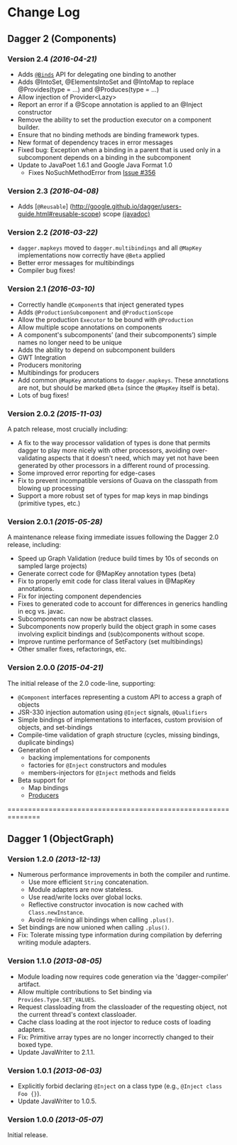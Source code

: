 Change Log
==========

Dagger 2 (Components)
---------------------

### Version 2.4 *(2016-04-21)*
  * Adds [`@Binds`](http://google.github.io/dagger/api/latest/dagger/Binds.html) API for delegating
    one binding to another
  * Adds @IntoSet, @ElementsIntoSet and @IntoMap to replace @Provides(type = ...) and @Produces(type = ...)
  * Allow injection of Provider<Lazy<Foo>>
  * Report an error if a @Scope annotation is applied to an @Inject constructor
  * Remove the ability to set the production executor on a component builder.
  * Ensure that no binding methods are binding framework types.
  * New format of dependency traces in error messages
  * Fixed bug: Exception when a binding in a parent that is used only in a subcomponent depends on a binding in the subcomponent
  * Update to JavaPoet 1.6.1 and Google Java Format 1.0
    * Fixes NoSuchMethodError from [Issue #356](https://github.com/google/dagger/issues/356)

### Version 2.3 *(2016-04-08)*
  * Adds [`@Reusable`]
  (http://google.github.io/dagger/users-guide.html#reusable-scope) scope
  [(javadoc)](http://google.github.io/dagger/api/latest/dagger/Reusable.html)

### Version 2.2 *(2016-03-22)*
  * `dagger.mapkeys` moved to `dagger.multibindings` and all `@MapKey`
    implementations now correctly have `@Beta` applied
  * Better error messages for multibindings
  * Compiler bug fixes!

### Version 2.1 *(2016-03-10)*

  * Correctly handle `@Component`s that inject generated types
  * Adds `@ProductionSubcomponent` and `@ProductionScope`
  * Allow the production `Executor` to be bound with `@Production`
  * Allow multiple scope annotations on components
  * A component's subcomponents’ (and their subcomponents’) simple names no longer need to be unique
  * Adds the ability to depend on subcomponent builders
  * GWT Integration
  * Producers monitoring
  * Multibindings for producers
  * Add common `@MapKey` annotations to `dagger.mapkeys`.  These annotations are
    not, but should be marked `@Beta` (since the `@MapKey` itself is beta).
  * Lots of bug fixes!

### Version 2.0.2 *(2015-11-03)*

A patch release, most crucially including:

  * A fix to the way processor validation of types is done that permits dagger to play
    more nicely with other processors, avoiding over-validating aspects that it doesn't
    need, which may yet not have been generated by other processors in a different round
    of processing.
  * Some improved error reporting for edge-cases
  * Fix to prevent incompatible versions of Guava on the classpath from blowing up processing
  * Support a more robust set of types for map keys in map bindings (primitive types, etc.)

### Version 2.0.1 *(2015-05-28)*

A maintenance release fixing immediate issues following the Dagger 2.0 release, including:

  * Speed up Graph Validation (reduce build times by 10s of seconds on sampled large projects)
  * Generate correct code for @MapKey annotation types (beta)
  * Fix to properly emit code for class literal values in @MapKey annotations.
  * Fix for injecting component dependencies
  * Fixes to generated code to account for differences in generics handling in ecg vs. javac.
  * Subcomponents can now be abstract classes.
  * Subcomponents now properly build the object graph in some cases involving explicit bindings
    and (sub)components without scope.
  * Improve runtime performance of SetFactory (set multibindings)
  * Other smaller fixes, refactorings, etc.

### Version 2.0.0 *(2015-04-21)*

The initial release of the 2.0 code-line, supporting:

  * `@Component` interfaces representing a custom API to access a graph of objects
  * JSR-330 injection automation using `@Inject` signals, `@Qualifiers`
  * Simple bindings of implementations to interfaces, custom provision of objects, and set-bindings
  * Compile-time validation of graph structure (cycles, missing bindings, duplicate bindings)
  * Generation of 
    - backing implementations for components
    - factories for `@Inject` constructors and modules
    - members-injectors for `@Inject` methods and fields
  * Beta support for
    - Map bindings
    - [Producers](http://google.github.io/dagger/api/latest/dagger/producers/Producer.html)

==============================================================

Dagger 1 (ObjectGraph)
----------------------

### Version 1.2.0 *(2013-12-13)*

 * Numerous performance improvements in both the compiler and runtime.
   * Use more efficient `String` concatenation.
   * Module adapters are now stateless.
   * Use read/write locks over global locks.
   * Reflective constructor invocation is now cached with `Class.newInstance`.
   * Avoid re-linking all bindings when calling `.plus()`.
 * Set bindings are now unioned when calling `.plus()`.
 * Fix: Tolerate missing type information during compilation by deferring writing
   module adapters.


### Version 1.1.0 *(2013-08-05)*

 * Module loading now requires code generation via the 'dagger-compiler' artifact.
 * Allow multiple contributions to Set binding via `Provides.Type.SET_VALUES`.
 * Request classloading from the classloader of the requesting object, not the current thread's
   context classloader.
 * Cache class loading at the root injector to reduce costs of loading adapters.
 * Fix: Primitive array types are no longer incorrectly changed to their boxed type.
 * Update JavaWriter to 2.1.1.


### Version 1.0.1 *(2013-06-03)*

 * Explicitly forbid declaring `@Inject` on a class type (e.g., `@Inject class Foo {}`).
 * Update JavaWriter to 1.0.5.


### Version 1.0.0 *(2013-05-07)*

Initial release.
